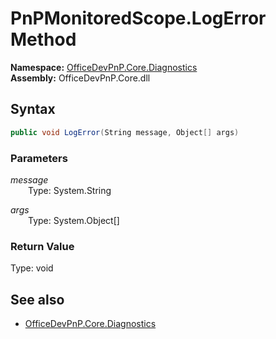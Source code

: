 # PnPMonitoredScope.LogError Method  
  

**Namespace:** [OfficeDevPnP.Core.Diagnostics](OfficeDevPnP.Core.Diagnostics.md)  
**Assembly:** OfficeDevPnP.Core.dll  
## Syntax
```C#
public void LogError(String message, Object[] args)
```
### Parameters
*message*  
&emsp;&emsp;Type: System.String  

*args*  
&emsp;&emsp;Type: System.Object[]  

### Return Value
Type: void  

## See also
- [OfficeDevPnP.Core.Diagnostics](OfficeDevPnP.Core.Diagnostics.md)
